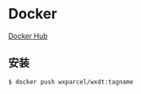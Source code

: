 # Docker

[Docker Hub](https://hub.docker.com/r/wxparcel/wxdt)

## 安装

```
$ docker push wxparcel/wxdt:tagname
```
